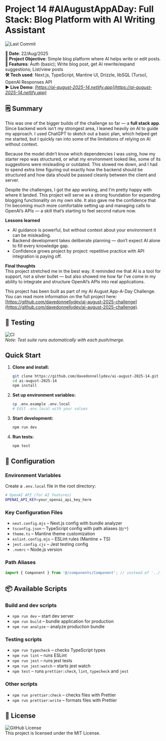 # Project 14 #AIAugustAppADay: Full Stack: Blog Platform with AI Writing Assistant

![Last Commit](https://img.shields.io/github/last-commit/davedonnellydev/ai-august-2025-14)

**📆 Date**: 22/Aug/2025  
**🎯 Project Objective**: Simple blog platform where AI helps write or edit posts.  
**🚀 Features**: Auth (basic); Write blog post, get AI rewrite/expand suggestions; List/view posts  
**🛠️ Tech used**: Next.js, TypeScript, Mantine UI, Drizzle, libSQL (Turso), OpenAI Responses API  
**▶️ Live Demo**: _[https://ai-august-2025-14.netlify.app](https://ai-august-2025-14.netlify.app)_  

## 🗒️ Summary

This was one of the bigger builds of the challenge so far — a **full stack app**. Since backend work isn’t my strongest area, I leaned heavily on AI to guide my approach. I used ChatGPT to sketch out a basic plan, which helped get me started, but I quickly ran into some of the limitations of relying on AI without context.  

Because the model didn’t know which dependencies I was using, how my starter repo was structured, or what my environment looked like, some of its suggestions were misleading or outdated. This slowed me down, and I had to spend extra time figuring out exactly how the backend should be structured and how data should be passed cleanly between the client and server.  

Despite the challenges, I got the app working, and I’m pretty happy with where it landed. This project will serve as a strong foundation for expanding blogging functionality on my own site. It also gave me the confidence that I’m becoming much more comfortable setting up and managing calls to OpenAI’s APIs — a skill that’s starting to feel second nature now.  

**Lessons learned**  
- AI guidance is powerful, but without context about your environment it can be misleading.  
- Backend development takes deliberate planning — don’t expect AI alone to fill every knowledge gap.  
- Confidence grows project by project: repetitive practice with API integration is paying off.  

**Final thoughts**  
This project stretched me in the best way. It reminded me that AI is a tool for support, not a silver bullet — but also showed me how far I’ve come in my ability to integrate and structure OpenAI’s APIs into real applications.  


This project has been built as part of my AI August App-A-Day Challenge. You can read more information on the full project here: [https://github.com/davedonnellydev/ai-august-2025-challenge](https://github.com/davedonnellydev/ai-august-2025-challenge).

## 🧪 Testing

![CI](https://github.com/davedonnellydev/ai-august-2025-14/actions/workflows/npm_test.yml/badge.svg)  
_Note: Test suite runs automatically with each push/merge._

## Quick Start

1. **Clone and install:**

   ```bash
   git clone https://github.com/davedonnellydev/ai-august-2025-14.git
   cd ai-august-2025-14
   npm install
   ```

2. **Set up environment variables:**

   ```bash
   cp .env.example .env.local
   # Edit .env.local with your values
   ```

3. **Start development:**

   ```bash
   npm run dev
   ```

4. **Run tests:**
   ```bash
   npm test
   ```

## 🔧 Configuration

### Environment Variables

Create a `.env.local` file in the root directory:

```bash
# OpenAI API (for AI features)
OPENAI_API_KEY=your_openai_api_key_here

```

### Key Configuration Files

- `next.config.mjs` – Next.js config with bundle analyzer
- `tsconfig.json` – TypeScript config with path aliases (`@/*`)
- `theme.ts` – Mantine theme customization
- `eslint.config.mjs` – ESLint rules (Mantine + TS)
- `jest.config.cjs` – Jest testing config
- `.nvmrc` – Node.js version

### Path Aliases

```ts
import { Component } from '@/components/Component'; // instead of '../../../components/Component'
```

## 📦 Available Scripts

### Build and dev scripts

- `npm run dev` – start dev server
- `npm run build` – bundle application for production
- `npm run analyze` – analyze production bundle

### Testing scripts

- `npm run typecheck` – checks TypeScript types
- `npm run lint` – runs ESLint
- `npm run jest` – runs jest tests
- `npm run jest:watch` – starts jest watch
- `npm test` – runs `prettier:check`, `lint`, `typecheck` and `jest`

### Other scripts

- `npm run prettier:check` – checks files with Prettier
- `npm run prettier:write` – formats files with Prettier

## 📜 License

![GitHub License](https://img.shields.io/github/license/davedonnellydev/ai-august-2025-14)  
This project is licensed under the MIT License.
